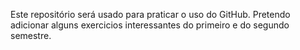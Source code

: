 Este repositório será usado para praticar o uso do GitHub.
Pretendo adicionar alguns exercicios interessantes do primeiro e do segundo semestre.